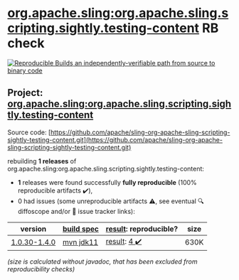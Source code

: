 [org.apache.sling:org.apache.sling.scripting.sightly.testing-content](https://central.sonatype.com/artifact/org.apache.sling/org.apache.sling.scripting.sightly.testing-content/versions) RB check
=======

[![Reproducible Builds](https://reproducible-builds.org/images/logos/rb.svg) an independently-verifiable path from source to binary code](https://reproducible-builds.org/)

## Project: [org.apache.sling:org.apache.sling.scripting.sightly.testing-content](https://central.sonatype.com/artifact/org.apache.sling/org.apache.sling.scripting.sightly.testing-content/versions)

Source code: [https://github.com/apache/sling-org-apache-sling-scripting-sightly-testing-content.git](https://github.com/apache/sling-org-apache-sling-scripting-sightly-testing-content.git)

rebuilding **1 releases** of org.apache.sling:org.apache.sling.scripting.sightly.testing-content:
- **1** releases were found successfully **fully reproducible** (100% reproducible artifacts :heavy_check_mark:),
- 0 had issues (some unreproducible artifacts :warning:, see eventual :mag: diffoscope and/or :memo: issue tracker links):

| version | [build spec](/BUILDSPEC.md) | [result](https://reproducible-builds.org/docs/jvm/): reproducible? | size |
| -- | --------- | ------ | -- |
| [1.0.30-1.4.0](https://central.sonatype.com/artifact/org.apache.sling/org.apache.sling.scripting.sightly.testing-content/1.0.30-1.4.0/pom) | [mvn jdk11](org.apache.sling.scripting.sightly.testing-content-1.0.30-1.4.0.buildspec) | [result](org.apache.sling.scripting.sightly.testing-content-1.0.30-1.4.0.buildinfo): [4 :heavy_check_mark: ](org.apache.sling.scripting.sightly.testing-content-1.0.30-1.4.0.buildcompare) | 630K |

<i>(size is calculated without javadoc, that has been excluded from reproducibility checks)</i>
